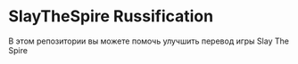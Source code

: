 # SlayTheSpire Russification

В этом репозитории вы можете помочь улучшить перевод игры Slay The Spire